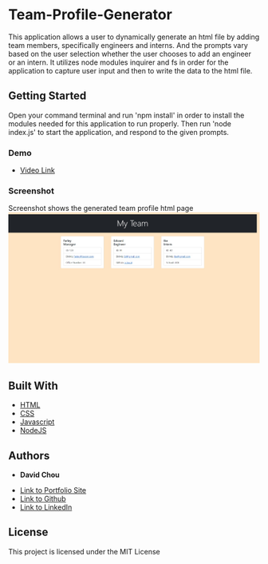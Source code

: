 # Team-Profile-Generator

This application allows a user to dynamically generate an html file by adding team members, specifically engineers and interns. And the prompts vary based on the user selection whether the user chooses to add an engineer or an intern. It utilizes node modules inquirer and fs in order for the application to capture user input and then to write the data to the html file.

## Getting Started

Open your command terminal and run 'npm install' in order to install the modules needed for this application to run properly. Then run 'node index.js' to start the application, and respond to the given prompts.

### Demo
* [Video Link](https://watch.screencastify.com/v/ZZtAoI3EEgJta9fBMkSU)

### Screenshot

Screenshot shows the generated team profile html page
![](./Screenshot_1.jpg)

## Built With

* [HTML](https://developer.mozilla.org/en-US/docs/Web/HTML)
* [CSS](https://developer.mozilla.org/en-US/docs/Web/CSS)
* [Javascript](https://developer.mozilla.org/en-US/docs/Web/JavaScript)
* [NodeJS](https://nodejs.org/en/docs/)


## Authors

* **David Chou** 

- [Link to Portfolio Site](https://dazedchou.github.io/Updated-Portfolio)
- [Link to Github](https://github.com/dazedchou)
- [Link to LinkedIn](https://www.linkedin.com/in/davidchou99)


## License

This project is licensed under the MIT License 


